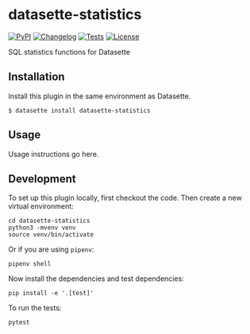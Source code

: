 # datasette-statistics

[![PyPI](https://img.shields.io/pypi/v/datasette-statistics.svg)](https://pypi.org/project/datasette-statistics/)
[![Changelog](https://img.shields.io/github/v/release/simonw/datasette-statistics?include_prereleases&label=changelog)](https://github.com/simonw/datasette-statistics/releases)
[![Tests](https://github.com/simonw/datasette-statistics/workflows/Test/badge.svg)](https://github.com/simonw/datasette-statistics/actions?query=workflow%3ATest)
[![License](https://img.shields.io/badge/license-Apache%202.0-blue.svg)](https://github.com/simonw/datasette-statistics/blob/main/LICENSE)

SQL statistics functions for Datasette

## Installation

Install this plugin in the same environment as Datasette.

    $ datasette install datasette-statistics

## Usage

Usage instructions go here.

## Development

To set up this plugin locally, first checkout the code. Then create a new virtual environment:

    cd datasette-statistics
    python3 -mvenv venv
    source venv/bin/activate

Or if you are using `pipenv`:

    pipenv shell

Now install the dependencies and test dependencies:

    pip install -e '.[test]'

To run the tests:

    pytest
